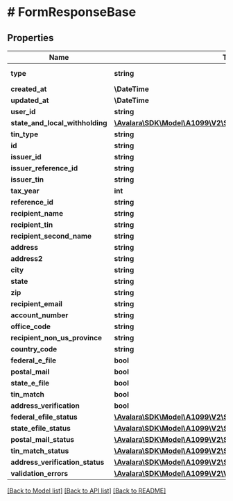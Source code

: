 # # FormResponseBase

## Properties

Name | Type | Description | Notes
------------ | ------------- | ------------- | -------------
**type** | **string** |  | [optional] [readonly]
**created_at** | **\DateTime** |  | [optional]
**updated_at** | **\DateTime** |  | [optional]
**user_id** | **string** |  | [optional]
**state_and_local_withholding** | [**\Avalara\SDK\Model\A1099\V2\StateAndLocalWithholdingResponse**](StateAndLocalWithholdingResponse.md) |  | [optional]
**tin_type** | **string** |  | [optional]
**id** | **string** |  | [optional]
**issuer_id** | **string** |  | [optional]
**issuer_reference_id** | **string** |  | [optional]
**issuer_tin** | **string** |  | [optional]
**tax_year** | **int** |  | [optional]
**reference_id** | **string** |  | [optional]
**recipient_name** | **string** |  | [optional]
**recipient_tin** | **string** |  | [optional]
**recipient_second_name** | **string** |  | [optional]
**address** | **string** |  | [optional]
**address2** | **string** |  | [optional]
**city** | **string** |  | [optional]
**state** | **string** |  | [optional]
**zip** | **string** |  | [optional]
**recipient_email** | **string** |  | [optional]
**account_number** | **string** |  | [optional]
**office_code** | **string** |  | [optional]
**recipient_non_us_province** | **string** |  | [optional]
**country_code** | **string** |  | [optional]
**federal_e_file** | **bool** |  | [optional]
**postal_mail** | **bool** |  | [optional]
**state_e_file** | **bool** |  | [optional]
**tin_match** | **bool** |  | [optional]
**address_verification** | **bool** |  | [optional]
**federal_efile_status** | [**\Avalara\SDK\Model\A1099\V2\StatusDetail**](StatusDetail.md) |  | [optional]
**state_efile_status** | [**\Avalara\SDK\Model\A1099\V2\StateEfileStatusDetailApp[]**](StateEfileStatusDetailApp.md) |  | [optional]
**postal_mail_status** | [**\Avalara\SDK\Model\A1099\V2\StatusDetail**](StatusDetail.md) |  | [optional]
**tin_match_status** | [**\Avalara\SDK\Model\A1099\V2\StatusDetail**](StatusDetail.md) |  | [optional]
**address_verification_status** | [**\Avalara\SDK\Model\A1099\V2\StatusDetail**](StatusDetail.md) |  | [optional]
**validation_errors** | [**\Avalara\SDK\Model\A1099\V2\ValidationErrorApp[]**](ValidationErrorApp.md) |  | [optional]

[[Back to Model list]](../../../README.md#models) [[Back to API list]](../../../README.md#endpoints) [[Back to README]](../../../README.md)
